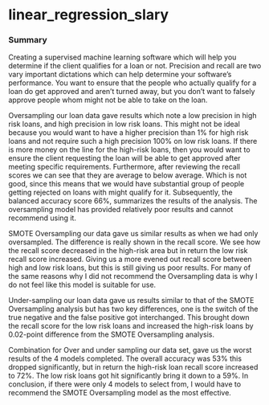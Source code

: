# linear_regression_slary
### Summary
Creating a supervised machine learning software which will help you determine if the client qualifies for a loan or not. Precision and recall are two vary important dictations which can help determine your software’s performance. You want to ensure that the people who actually qualify for a loan do get approved and aren’t turned away, but you don’t want to falsely approve people whom might not be able to take on the loan.

Oversampling our loan data gave results which note a low precision in high risk loans, and high precision in low risk loans. This might not be ideal because you would want to have a higher precision than 1% for high risk loans and not require such a high precision 100% on low risk loans. If there is more money on the line for the high-risk loans, then you would want to ensure the client requesting the loan will be able to get approved after meeting specific requirements. Furthermore, after reviewing the recall scores we can see that they are average to below average. Which is not good, since this means that we would have substantial group of people getting rejected on loans with might qualify for it. Subsequently, the balanced accuracy score 66%, summarizes the results of the analysis. The oversampling model has provided relatively poor results and cannot recommend using it.

SMOTE Oversampling our data gave us similar results as when we had only oversampled. The difference is really shown in the recall score. We see how the recall score decreased in the high-risk area but in return the low risk recall score increased. Giving us a more evened out recall score between high and low risk loans, but this is still giving us poor results. For many of the same reasons why I did not recommend the Oversampling data is why I do not feel like this model is suitable for use.

Under-sampling our loan data gave us results similar to that of the SMOTE Oversampling analysis but has two key differences, one is the switch of the true negative and the false positive got interchanged. This brought down the recall score for the low risk loans and increased the high-risk loans by 0.02-point difference from the SMOTE Oversampling analysis.

Combination for Over and under sampling our data set, gave us the worst results of the 4 models completed. The overall accuracy was 53% this dropped significantly, but in return the high-risk loan recall score increased to 72%. The low risk loans got hit significantly bring it down to a 59%.
In conclusion, if there were only 4 models to select from, I would have to recommend the SMOTE Oversampling model as the most effective.
